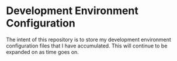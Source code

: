 # Development Environment Configuration

The intent of this repository is to store my development environment configuration files
that I have accumulated. This will continue to be expanded on as time goes on.
